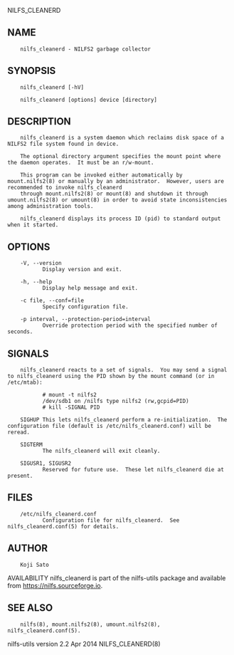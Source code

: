   NILFS_CLEANERD
 
## NAME
        nilfs_cleanerd - NILFS2 garbage collector
 
## SYNOPSIS
        nilfs_cleanerd [-hV]
 
        nilfs_cleanerd [options] device [directory]
 
## DESCRIPTION
        nilfs_cleanerd is a system daemon which reclaims disk space of a NILFS2 file system found in device.
 
        The optional directory argument specifies the mount point where the daemon operates.  It must be an r/w-mount.
 
        This program can be invoked either automatically by mount.nilfs2(8) or manually by an administrator.  However, users are recommended to invoke nilfs_cleanerd
        through mount.nilfs2(8) or mount(8) and shutdown it through umount.nilfs2(8) or umount(8) in order to avoid state inconsistencies among administration tools.
 
        nilfs_cleanerd displays its process ID (pid) to standard output when it started.
 
## OPTIONS
        -V, --version
               Display version and exit.
 
        -h, --help
               Display help message and exit.
 
        -c file, --conf=file
               Specify configuration file.
 
        -p interval, --protection-period=interval
               Override protection period with the specified number of seconds.
 
## SIGNALS
        nilfs_cleanerd reacts to a set of signals.  You may send a signal to nilfs_cleanerd using the PID shown by the mount command (or in /etc/mtab):
 
               # mount -t nilfs2
               /dev/sdb1 on /nilfs type nilfs2 (rw,gcpid=PID)
               # kill -SIGNAL PID
 
        SIGHUP This lets nilfs_cleanerd perform a re-initialization.  The configuration file (default is /etc/nilfs_cleanerd.conf) will be reread.
 
        SIGTERM
               The nilfs_cleanerd will exit cleanly.
 
        SIGUSR1, SIGUSR2
               Reserved for future use.  These let nilfs_cleanerd die at present.
 
## FILES
        /etc/nilfs_cleanerd.conf
               Configuration file for nilfs_cleanerd.  See nilfs_cleanerd.conf(5) for details.
 
## AUTHOR
        Koji Sato
 
 AVAILABILITY
        nilfs_cleanerd is part of the nilfs-utils package and available from https://nilfs.sourceforge.io.
 
## SEE ALSO
        nilfs(8), mount.nilfs2(8), umount.nilfs2(8), nilfs_cleanerd.conf(5).
 
 nilfs-utils version 2.2                                                       Apr 2014                                                             NILFS_CLEANERD(8)
